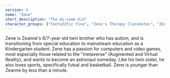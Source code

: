 ```yaml
---
version: 4
name: "Zene"
short_description: "The Au-some Kid"
character_groups: ["FantaZZtic Five", "Zene's Therapy Classmates", "Zene's School Classmates", "Zene and Zeanne's Family"]
---
```


Zene is Zeanne's 6/7-year old twin brother who has autism, and is transitioning from special education to mainstream education as a Kindergarten student. Zene has a passion for computers and video games, most especially those related to the "metaverse" (Augmented and Virtual Reality), and wants to become an astronaut someday. Like his twin sister, he also loves sports, specifically futsal and basketball. Zene is younger than Zeanne by less than a minute.